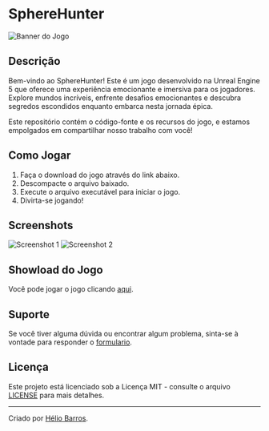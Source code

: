 # SphereHunter

![Banner do Jogo](https://cdn.discordapp.com/attachments/1222946834553507944/1222946887737413793/tlou02.png?ex=6618110b&is=66059c0b&hm=a29cd49e70c28d6548b31a5ef2159b0b9f9326087fb7bcfcba3cac676abf4a3c&)

## Descrição
Bem-vindo ao SphereHunter! Este é um jogo desenvolvido na Unreal Engine 5 que oferece uma experiência emocionante e imersiva para os jogadores. Explore mundos incríveis, enfrente desafios emocionantes e descubra segredos escondidos enquanto embarca nesta jornada épica.

Este repositório contém o código-fonte e os recursos do jogo, e estamos empolgados em compartilhar nosso trabalho com você!

## Como Jogar
1. Faça o download do jogo através do link abaixo.
2. Descompacte o arquivo baixado.
3. Execute o arquivo executável para iniciar o jogo.
4. Divirta-se jogando!

## Screenshots
![Screenshot 1](https://cdn.discordapp.com/attachments/1222946834553507944/1222975769769414857/image.png?ex=66182bf1&is=6605b6f1&hm=cc3919799283ae8952b74f6062f5aa2a51da9025071344dc31c1ba350888fd53&)
![Screenshot 2](https://cdn.discordapp.com/attachments/1222946834553507944/1222975966263906394/image.png?ex=66182c20&is=6605b720&hm=b5e0106f8b85de0b452e7f45b3d74f52940cdae4bae3f33e5e597d9a05480a54&)


## Showload do Jogo
Você pode jogar o jogo clicando [aqui](https://drive.google.com/drive/folders/1ORaJ6KsM62VBzLfrtkq0fMFYK4upeaVV?usp=sharing).

## Suporte
Se você tiver alguma dúvida ou encontrar algum problema, sinta-se à vontade para responder o [formulario](https://docs.google.com/forms/d/e/1FAIpQLScyxcbVWXu6et4x2ud9_qwk2DMVCvJMbwajhDuySJzTriBIUg/viewform?usp=pp_url).

## Licença
Este projeto está licenciado sob a Licença MIT - consulte o arquivo [LICENSE](LICENSE) para mais detalhes.

---

Criado por [Hélio Barros](link_para_perfil_do_desenvolvedor).
